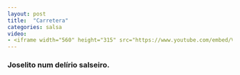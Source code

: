 ```yaml
---
layout: post
title:  "Carretera"
categories: salsa
video: 
- <iframe width="560" height="315" src="https://www.youtube.com/embed/Vy6euPHIOg8?rel=0" frameborder="0" allow="autoplay; encrypted-media" allowfullscreen></iframe>
---
```


### Joselito num delírio salseiro.

